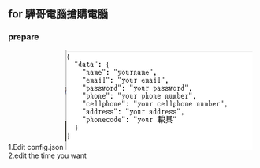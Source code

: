 ## for 驊哥電腦搶購電腦
### prepare
1.Edit config.json
![](https://github.com/jack0920123/RushBuyingSomething/blob/main/configphoto.png)
2.edit the time you want
